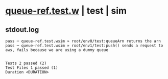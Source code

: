# [queue-ref.test.w](../../../../../../examples/tests/sdk_tests/queue/queue-ref.test.w) | test | sim

## stdout.log
```log
pass ─ queue-ref.test.wsim » root/env0/test:queueArn returns the arn                                               
pass ─ queue-ref.test.wsim » root/env1/test:push() sends a request to aws, fails because we are using a dummy queue
 
 
Tests 2 passed (2)
Test Files 1 passed (1)
Duration <DURATION>
```

